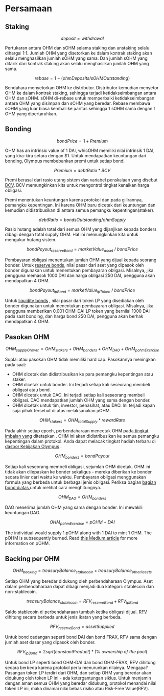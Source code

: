 # Persamaan

## Staking

$$
deposit = withdrawal
$$

Pertukaran antara OHM dan sOHM selama staking dan unstaking selalu dihargai 1:1. Jumlah OHM yang disetorkan ke dalam kontrak staking akan selalu menghasilkan jumlah sOHM yang sama. Dan jumlah sOHM yang ditarik dari kontrak staking akan selalu menghasilkan jumlah OHM yang sama.

$$
rebase = 1 - ( ohmDeposits / sOHMOutstanding )
$$

Bendahara menyetorkan OHM ke distributor. Distributor kemudian menyetor OHM ke dalam kontrak staking, sehingga terjadi ketidakseimbangan antara OHM dan sOHM. sOHM di-rebase untuk memperbaiki ketidakseimbangan antara OHM yang disimpan dan sOHM yang beredar. Rebase membawa sOHM yang luar biasa kembali ke paritas sehingga 1 sOHM sama dengan 1 OHM yang dipertaruhkan.

## Bonding

$$
bond Price = 1 + Premium
$$

OHM has an intrinsic value of 1 DAI, whicOHM memiliki nilai intrinsik 1 DAI, yang kira-kira setara dengan $1. Untuk mendapatkan keuntungan dari bonding, Olympus membebankan premi untuk setiap bond.

$$
Premium = debt Ratio * BCV
$$

Premi berasal dari rasio utang sistem dan variabel penskalaan yang disebut [BCV](https://docs.olympusdao.finance/references/glossary#bcv). BCV memungkinkan kita untuk mengontrol tingkat kenaikan harga obligasi.

Premi menentukan keuntungan karena protokol dan pada gilirannya, pemangku kepentingan. Ini karena OHM baru dicetak dari keuntungan dan kemudian didistribusikan di antara semua pemangku kepentingan(staker).

$$
debt Ratio = bondsOutstanding/ohmSupply
$$

Rasio hutang adalah total dari semua OHM yang dijanjikan kepada bonders dibagi dengan total supply OHM. Hal ini memungkinkan kita untuk mengukur hutang sistem.

$$
bondPayout_{reserveBond} = marketValue_{asset}\ /\ bondPrice
$$

Pembayaran obligasi menentukan jumlah OHM yang dijual kepada seorang bonder. Untuk [reserve bonds](https://docs.olympusdao.finance/references/glossary#reserve-bonds), nilai pasar dari aset yang dipasok oleh bonder digunakan untuk menentukan pembayaran obligasi. Misalnya, jika pengguna memasok 1000 DAI dan harga obligasi 250 DAI, pengguna akan mendapatkan 4 OHM.

$$
bondPayout_{lpBond} = marketValue_{lpToken}\ /\ bondPrice
$$

Untuk [liquidity bonds](https://docs.olympusdao.finance/references/glossary#liquidity-bonds) , nilai pasar dari token LP yang disediakan oleh bonder digunakan untuk menentukan pembayaran obligasi. Misalnya, jika pengguna memberikan 0,001 OHM-DAI LP token yang bernilai 1000 DAI pada saat bonding, dan harga bond 250 DAI, pengguna akan berhak mendapatkan 4 OHM.

## Pasokan OHM

$$
OHM_{supplyGrowth} = OHM_{stakers} + OHM_{bonders} + OHM_{DAO} + OHM_{pohmExercise}
$$

Suplai atau pasokan OHM tidak memiliki hard cap. Pasokannya meningkan pada saat:

* OHM dicetak dan didistribusikan ke para pemangku kepentingan atau staker.
* OHM dicetak untuk bonder. Ini terjadi setiap kali seseorang membeli obligasi atau bond.
* OHM dicetak untuk DAO. Ini terjadi setiap kali seseorang membeli obligasi. DAO mendapatkan jumlah OHM yang sama dengan bonder.
* OHM dicetak untuk tim, investor, penasihat, atau DAO. Ini terjadi kapan saja pihak tersebut di atas melaksanakan pOHM.

$$
OHM_{stakers} = OHM_{totalSupply} * rewardRate
$$

Pada akhir setiap epoch, perbendaharaan mencetak OHM pada[ tingkat imbalan yang](https://docs.olympusdao.finance/references/glossary#reward-rate) ditetapkan . OHM ini akan didistribusikan ke semua pemangku kepentingan dalam protokol. Anda dapat melacak tingkat hadiah terbaru di[ dasbor Kebijakan Olympus](https://dune.xyz/shadow/Olympus-Policy) .

$$
OHM_{bonders} = bondPayout
$$

Setiap kali seseorang membeli obligasi, sejumlah OHM dicetak. OHM ini tidak akan dilepaskan ke bonder sekaligus - mereka diberikan ke bonder secara linier dari waktu ke waktu. Pembayaran obligasi menggunakan formula yang berbeda untuk berbagai jenis obligasi. Periksa bagian [bagian bond diatas ](equations.md#bonding)untuk melihat cara menghitungnya.&#x20;

$$
OHM_{DAO} = OHM_{bonders}
$$

DAO menerima jumlah OHM yang sama dengan bonder. Ini mewakili keuntungan DAO.

$$
OHM_{pohmExercise} = pOHM + DAI
$$

The individual would supply 1 pOHM along with 1 DAI to mint 1 OHM. The pOHM is subsequently burned. Read [this Medium article](https://olympusdao.medium.com/what-is-poh-16b2c38a6cd6) for more information on pOHM.

## Backing per OHM

$$
OHM_{backing} = treasuryBalance_{stablecoin} + treasuryBalance_{otherAssets}
$$

Setiap OHM yang beredar didukung oleh perbendaharaan Olympus. Aset dalam perbendaharaan dapat dibagi menjadi dua kategori: stablecoin dan non-stablecoin.

$$
treasuryBalance_{stablecoin} = RFV_{reserveBond} + RFV_{lpBond}
$$

Saldo stablecoin di perbendaharaan tumbuh ketika obligasi dijual.  [RFV](https://docs.olympusdao.finance/references/glossary#rfv)  dihitung secara berbeda untuk jenis ikatan yang berbeda.

$$
RFV_{reserveBond} = assetSupplied
$$

Untuk bond cadangan seperti  bond DAI dan bond FRAX, RFV sama dengan jumlah aset dasar yang dipasok oleh bonder.

$$
RFV_{lpBond} = 2sqrt(constantProduct) * (\%\ ownership\ of\ the\ pool)
$$

Untuk bond LP seperti bond OHM-DAI dan bond OHM-FRAX, RFV dihitung secara berbeda karena protokol perlu menurunkan nilainya. Mengapa? Pasangan token LP terdiri dari OHM, dan setiap OHM yang beredar akan didukung oleh token LP ini - ada ketergantungan siklus. Untuk menjamin dengan aman semua OHM yang beredar didukung, protokol menandai nilai token LP ini, maka dinamai nilai bebas risiko atau Risk-Free Value(RFV).
